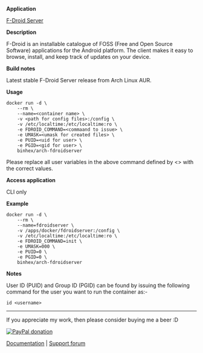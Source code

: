 **Application**

[F-Droid Server](https://f-droid.org/en/)

**Description**

F-Droid is an installable catalogue of FOSS (Free and Open Source Software) applications for the Android platform. The client makes it easy to browse, install, and keep track of updates on your device.

**Build notes**

Latest stable F-Droid Server release from Arch Linux AUR.

**Usage**
```
docker run -d \
    --rm \
    --name=<container name> \
    -v <path for config files>:/config \
    -v /etc/localtime:/etc/localtime:ro \
    -e FDROID_COMMAND=<commaand to issue> \
    -e UMASK=<umask for created files> \
    -e PUID=<uid for user> \
    -e PGID=<gid for user> \
    binhex/arch-fdroidserver
```

Please replace all user variables in the above command defined by <> with the correct values.

**Access application**

CLI only

**Example**
```
docker run -d \
    --rm \
    --name=fdroidserver \
    -v /apps/docker/fdroidserver:/config \
    -v /etc/localtime:/etc/localtime:ro \
    -e FDROID_COMMAND=init \
    -e UMASK=000 \
    -e PUID=0 \
    -e PGID=0 \
    binhex/arch-fdroidserver
```

**Notes**

User ID (PUID) and Group ID (PGID) can be found by issuing the following command for the user you want to run the container as:-

```
id <username>
```
___
If you appreciate my work, then please consider buying me a beer  :D

[![PayPal donation](https://www.paypal.com/en_US/i/btn/btn_donate_SM.gif)](https://www.paypal.com/cgi-bin/webscr?cmd=_s-xclick&hosted_button_id=MM5E27UX6AUU4)

[Documentation](https://github.com/binhex/documentation) | [Support forum](https://forums.lime-technology.com/topic/61433-support-binhex-jackett/)